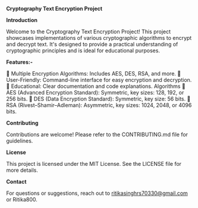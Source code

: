 **Cryptography Text Encryption Project**

**Introduction**

Welcome to the Cryptography Text Encryption Project! This project showcases implementations of various cryptographic algorithms to encrypt and decrypt text. It's designed to provide a practical understanding of cryptographic principles and is ideal for educational purposes.

**Features:-**

 Multiple Encryption Algorithms: Includes AES, DES, RSA, and more.
 User-Friendly: Command-line interface for easy encryption and decryption.
 Educational: Clear documentation and code explanations.
Algorithms
 AES (Advanced Encryption Standard): Symmetric, key sizes: 128, 192, or 256 bits.
 DES (Data Encryption Standard): Symmetric, key size: 56 bits.
 RSA (Rivest–Shamir–Adleman): Asymmetric, key sizes: 1024, 2048, or 4096 bits.

**Contributing**

Contributions are welcome! Please refer to the CONTRIBUTING.md file for guidelines.

**License**

This project is licensed under the MIT License. See the LICENSE file for more details.

**Contact**

For questions or suggestions, reach out to ritikasinghrs70330@gmail.com or Ritika800.
